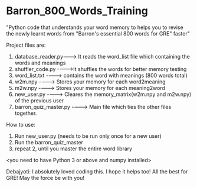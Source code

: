 # Barron_800_Words_Training
"Python code that understands your word memory to helps you to revise the newly learnt words from "Barron's essential 800 words for GRE" faster"

Project files are:
1. database_reader.py---> It reads the word_list file which containing the words and meanings
2. shuffler_code.py ---->It shuffles the words for better memory testing
3. word_list.txt  ----> contains the word with meanings (800 words total)
4. w2m.npy ----> Stores your memory for each word2meaning
5. m2w.npy ----> Stores your memory for each meaning2word
6. new_user.py ----> Cleares the memory_matrix(w2m.npy and m2w.npy) of the previous user
7. barron_quiz_master.py ----> Main file which ties the other files together. 

How to use:
1. Run new_user.py (needs to be run only once for a new user)
2. Run the barron_quiz_master
3. repeat 2, until you master the entire word library

<you need to have Python 3 or above and numpy installed>

Debajyoti: I absolutely loved coding this. I hope it helps too! All the best for GRE!
May the force be with you!
